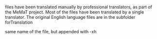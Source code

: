files have been translated manually by professional translators, as part of the MeMaT project. 
Most of the files have been translated by a single translator. 
The original English language files are in the subfolder forTranslation

same name of the file, but appended with -xh


